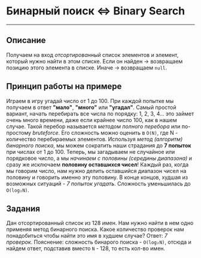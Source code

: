 # Бинарный поиск <=> Binary Search

---

## Описание

Получаем на вход *отсортированный* список элементов и элемент, который нужно найти в этом списке.
Если он найден -> возвращаем позицию этого элемента в списке.
Иначе -> возвращаем `null`.

## Принцип работы на примере

Играем в игру угадай число от 1 до 100. При каждой попытке мы получаем в ответ **"мало"**, **"много"** или **"угадал"**.
Самый простой вариант, начать перебирать все числа по порядку: 1, 2, 3, 4... это займет очень много времени, даже если крайнее число 100, как в нашем случае.
Такой перебор называется *методом полного перебора* или по-простому *bruteforce*. Его сложность можно оценить в `O(N)`, где N - количество перебираемых элементов.
Используя *метод (алгоритм) бинарного поиска*, мы можем сократить наши страдания до **7 попыток** при числах от 1 до 100.
Теперь, мы загадываем не случайное или порядковое число, а мы *начинаем с половины (середины диапазона)* и сразу же исключаем **половину оставшихся чисел**!
Каждый раз, когда мы говорим число, нам нужно делить оставшийся диапазон чисел на половину и говорить именно эту половину.
В конце концов, худшая из возможных ситуаций - *7 попыток угадать*. Сложность уменьшилась до `O(log₂N)`.

## Задания

Дан отсортированный список из 128 имен. Нам нужно найти в нем одно применяя метод бинарного поиска.
Какое количество проверок нам понадобиться чтобы найти это имя в худшем случае?
Ответ: *7 проверок*.
Пояснение: сложность бинарого поиска - `O(log₂N)`, отсюда и найдем ответ, подставив вместо `N` - 128, то есть кол-во имен.
